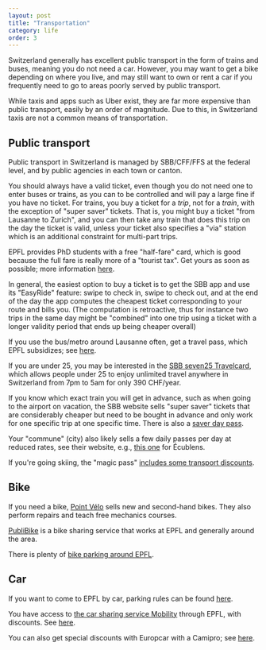 ```yaml
---
layout: post
title: "Transportation"
category: life
order: 3
---
```


Switzerland generally has excellent public transport in the form of trains and buses, meaning you do not need a car.
However, you may want to get a bike depending on where you live, and may still want to own or rent a car if you frequently need to go to areas poorly served by public transport.

While taxis and apps such as Uber exist, they are far more expensive than public transport, easily by an order of magnitude.
Due to this, in Switzerland taxis are not a common means of transportation.


## Public transport

Public transport in Switzerland is managed by SBB/CFF/FFS at the federal level, and by public agencies in each town or canton.

You should always have a valid ticket, even though you do not need one to enter buses or trains, as you can to be controlled and will pay a large fine if you have no ticket.
For trains, you buy a ticket for a _trip_, not for a _train_, with the exception of "super saver" tickets.
That is, you might buy a ticket "from Lausanne to Zurich", and you can then take any train that does this trip on the day the ticket is valid,
unless your ticket also specifies a "via" station which is an additional constraint for multi-part trips.

EPFL provides PhD students with a free "half-fare" card, which is good because the full fare is really more of a "tourist tax".
Get yours as soon as possible; more information [here](https://www.epfl.ch/campus/services/wp-content/uploads/2019/06/CFF_2019AvantageMobiliteFRAANG.pdf).

In general, the easiest option to buy a ticket is to get the SBB app and use its "EasyRide" feature: swipe to check in, swipe to check out,
and at the end of the day the app computes the cheapest ticket corresponding to your route and bills you.
(The computation is retroactive, thus for instance two trips in the same day might be "combined" into one trip using a ticket with a longer validity period that ends up being cheaper overall)

If you use the bus/metro around Lausanne often, get a travel pass, which EPFL subsidizes; see [here](https://www.epfl.ch/campus/mobility/public-transport/mobilis-subsidy/).

If you are under 25, you may be interested in the [SBB seven25 Travelcard](https://www.sbb.ch/en/travelcards-and-tickets/railpasses/seven25-travelcard.html),
which allows people under 25 to enjoy unlimited travel anywhere in Switzerland from 7pm to 5am for only 390 CHF/year.

If you know which exact train you will get in advance, such as when going to the airport on vacation, the SBB website sells "super saver" tickets that are considerably cheaper
but need to be bought in advance and only work for one specific trip at one specific time.
There is also a [saver day pass](https://www.sbb.ch/en/travelcards-and-tickets/tickets-for-switzerland/day-pass/saver-day-pass.html).

Your "commune" (city) also likely sells a few daily passes per day at reduced rates, see their website, e.g., [this one](https://www.ecublens.ch/services/guichet-en-ligne/cartes-journalieres-cff) for Écublens.

If you're going skiing, the "magic pass" [includes some transport discounts](https://www.fribourgregion.ch/en/la-gruyere/news/magic-pass-lance-le-magic-travel/).


## Bike

If you need a bike, [Point Vélo](https://developpement-durable.epfl.ch/bike-center) sells new and second-hand bikes. They also perform repairs and teach free mechanics courses.

[PubliBike](https://developpement-durable.epfl.ch/publibike-en) is a bike sharing service that works at EPFL and generally around the area.

There is plenty of [bike parking around EPFL](https://developpement-durable.epfl.ch/bike-parking).


## Car

If you want to come to EPFL by car, parking rules can be found [here](https://parking.epfl.ch/homepage).

You have access to [the car sharing service Mobility](http://www.mobility.ch/) through EPFL, with discounts. See [here](https://www.epfl.ch/campus/mobility/vehicles/mobility-carsharing/).

You can also get special discounts with Europcar with a Camipro; see [here](https://support.epfl.ch/epfl?id=epfl_kb_article_view&sysparm_article=KB0014917&sys_kb_id=921965341b1be0d0df3341588b4bcb5a).
